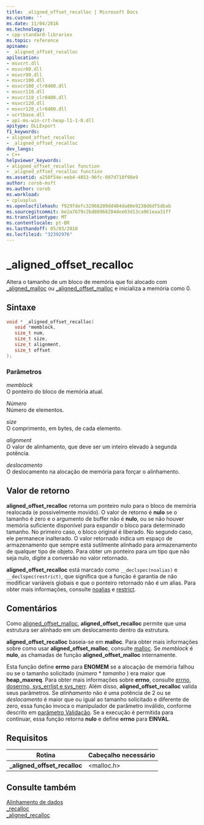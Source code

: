 ```yaml
---
title: _aligned_offset_recalloc | Microsoft Docs
ms.custom: ''
ms.date: 11/04/2016
ms.technology:
- cpp-standard-libraries
ms.topic: reference
apiname:
- _aligned_offset_recalloc
apilocation:
- msvcrt.dll
- msvcr80.dll
- msvcr90.dll
- msvcr100.dll
- msvcr100_clr0400.dll
- msvcr110.dll
- msvcr110_clr0400.dll
- msvcr120.dll
- msvcr120_clr0400.dll
- ucrtbase.dll
- api-ms-win-crt-heap-l1-1-0.dll
apitype: DLLExport
f1_keywords:
- aligned_offset_recalloc
- _aligned_offset_recalloc
dev_langs:
- C++
helpviewer_keywords:
- aligned_offset_recalloc function
- _aligned_offset_recalloc function
ms.assetid: a258f54e-eeb4-4853-96fc-007d710f98e9
author: corob-msft
ms.author: corob
ms.workload:
- cplusplus
ms.openlocfilehash: f9297defc32966209dd484da80e9230d6df5dbab
ms.sourcegitcommit: be2a7679c2bd80968204dee03d13ca961eaa31ff
ms.translationtype: MT
ms.contentlocale: pt-BR
ms.lasthandoff: 05/03/2018
ms.locfileid: "32392976"
---
```

# <a name="alignedoffsetrecalloc"></a>_aligned_offset_recalloc

Altera o tamanho de um bloco de memória que foi alocado com [_aligned_malloc](aligned-malloc.md) ou [_aligned_offset_malloc](aligned-offset-malloc.md) e inicializa a memória como 0.

## <a name="syntax"></a>Sintaxe

```C
void * _aligned_offset_recalloc(
   void *memblock,
   size_t num,
   size_t size,
   size_t alignment,
   size_t offset
);
```

### <a name="parameters"></a>Parâmetros

*memblock*<br/>
O ponteiro do bloco de memória atual.

*Número*<br/>
Número de elementos.

*size*<br/>
O comprimento, em bytes, de cada elemento.

*alignment*<br/>
O valor de alinhamento, que deve ser um inteiro elevado à segunda potência.

*deslocamento*<br/>
O deslocamento na alocação de memória para forçar o alinhamento.

## <a name="return-value"></a>Valor de retorno

**aligned_offset_recalloc** retorna um ponteiro nulo para o bloco de memória realocada (e possivelmente movido). O valor de retorno é **nulo** se o tamanho é zero e o argumento de buffer não é **nulo**, ou se não houver memória suficiente disponível para expandir o bloco para determinado tamanho. No primeiro caso, o bloco original é liberado. No segundo caso, ele permanece inalterado. O valor retornado indica um espaço de armazenamento que sempre está sutilmente alinhado para armazenamento de qualquer tipo de objeto. Para obter um ponteiro para um tipo que não seja nulo, digite a conversão no valor retornado.

**aligned_offset_recalloc** está marcado como `__declspec(noalias)` e `__declspec(restrict)`, que significa que a função é garantia de não modificar variáveis globais e que o ponteiro retornado não é um alias. Para obter mais informações, consulte [noalias](../../cpp/noalias.md) e [restrict](../../cpp/restrict.md).

## <a name="remarks"></a>Comentários

Como [aligned_offset_malloc](aligned-offset-malloc.md), **aligned_offset_recalloc** permite que uma estrutura ser alinhado em um deslocamento dentro da estrutura.

**aligned_offset_recalloc** baseia-se em **malloc**. Para obter mais informações sobre como usar **aligned_offset_malloc**, consulte [malloc](malloc.md). Se *memblock* é **nulo**, as chamadas de função **aligned_offset_malloc** internamente.

Esta função define **errno** para **ENOMEM** se a alocação de memória falhou ou se o tamanho solicitado (*número* * *tamanho* ) era maior que **heap_maxreq**. Para obter mais informações sobre **errno**, consulte [errno, doserrno, sys_errlist e sys_nerr](../../c-runtime-library/errno-doserrno-sys-errlist-and-sys-nerr.md). Além disso, **aligned_offset_recalloc** valida seus parâmetros. Se *alinhamento* não é uma potência de 2 ou se *deslocamento* é maior que ou igual ao tamanho solicitado e diferente de zero, essa função invoca o manipulador de parâmetro inválido, conforme descrito em [parâmetro Validação](../../c-runtime-library/parameter-validation.md). Se a execução é permitida para continuar, essa função retorna **nulo** e define **errno** para **EINVAL**.

## <a name="requirements"></a>Requisitos

|Rotina|Cabeçalho necessário|
|-------------|---------------------|
|**_aligned_offset_recalloc**|\<malloc.h>|

## <a name="see-also"></a>Consulte também

[Alinhamento de dados](../../c-runtime-library/data-alignment.md)<br/>
[_recalloc](recalloc.md)<br/>
[_aligned_recalloc](aligned-recalloc.md)<br/>
